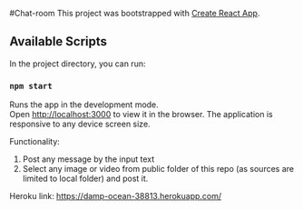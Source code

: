 #Chat-room
This project was bootstrapped with [Create React App](https://github.com/facebook/create-react-app).

## Available Scripts

In the project directory, you can run:

### `npm start`

Runs the app in the development mode.<br />
Open [http://localhost:3000](http://localhost:3000) to view it in the browser.
The application is responsive to any device screen size.

Functionality:

1. Post any message by the input text 
2. Select any image or video from public folder of this repo (as sources are limited to local folder) and post it.

Heroku link: https://damp-ocean-38813.herokuapp.com/

